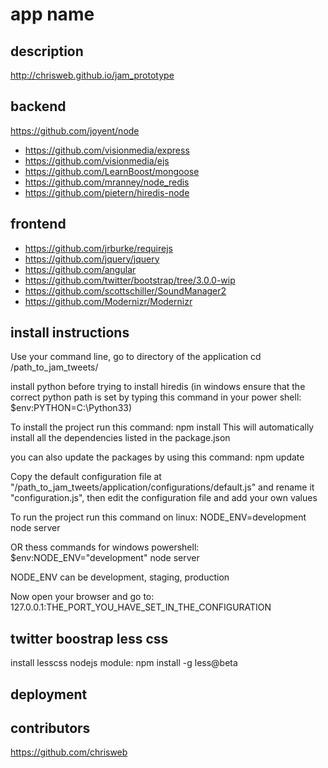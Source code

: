app name
========



description
-----------

http://chrisweb.github.io/jam_prototype

backend
-------

https://github.com/joyent/node
* https://github.com/visionmedia/express
* https://github.com/visionmedia/ejs
* https://github.com/LearnBoost/mongoose
* https://github.com/mranney/node_redis
* https://github.com/pietern/hiredis-node

frontend
--------

* https://github.com/jrburke/requirejs
* https://github.com/jquery/jquery
* https://github.com/angular
* https://github.com/twitter/bootstrap/tree/3.0.0-wip
* https://github.com/scottschiller/SoundManager2
* https://github.com/Modernizr/Modernizr

install instructions
--------------------

Use your command line, go to directory of the application
cd /path_to_jam_tweets/

install python before trying to install hiredis
(in windows ensure that the correct python path is set by typing this command in your power shell: $env:PYTHON=C:\Python33)

To install the project run this command:
npm install
This will automatically install all the dependencies listed in the package.json

you can also update the packages by using this command:
npm update

Copy the default configuration file at "/path_to_jam_tweets/application/configurations/default.js" and rename it "configuration.js", then edit the configuration file and add your own values

To run the project run this command on linux:
NODE_ENV=development node server

OR thess commands for windows powershell:
$env:NODE_ENV="development"
node server

NODE_ENV can be development, staging, production

Now open your browser and go to:
127.0.0.1:THE_PORT_YOU_HAVE_SET_IN_THE_CONFIGURATION

twitter boostrap less css
-------------------------

install lesscss nodejs module:
npm install -g less@beta

deployment
----------

contributors
------------

https://github.com/chrisweb